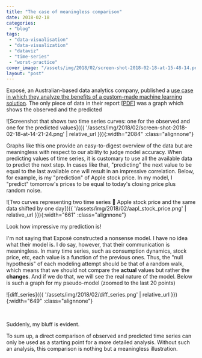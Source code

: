 ```yaml
---
title: "The case of meaningless comparison"
date: 2018-02-18
categories: 
 - "blog"
tags: 
 - "data-visualisation"
 - "data-visualization"
 - "dataviz"
 - "time-series"
 - "worst-practice"
cover_image: "/assets/img/2018/02/screen-shot-2018-02-18-at-15-48-14.png"
layout: "post"
---
```


Exposé, an Australian-based data analytics company, published a [use case in which they analyze the benefits of a custom-made machine learning solution](https://exposedata.wordpress.com/2018/02/18/water-consumption-prediction-our-sa-water-case-study/). The only piece of data in their report [[PDF](https://exposedata.files.wordpress.com/2018/02/exposc3a9-case-study-sawater-predictive.pdf)] was a graph which shows the observed and the predicted

![Screenshot that shows two time series curves: one for the observed and one for the predicted values]({{ '/assets/img/2018/02/screen-shot-2018-02-18-at-14-21-24.png' | relative_url }}){:width="2084" :class="alignnone"}

Graphs like this one provide an easy-to-digest overview of the data but are meaningless with respect to our ability to judge model accuracy. When predicting values of time series, it is customary to use all the available data to predict the next step. In cases like that, "predicting" the next value to be equal to the last available one will result in an impressive correlation. Below, for example, is my "prediction" of Apple stock price. In my model, I "predict" tomorrow's prices to be equal to today's closing price plus random noise.

![Two curves representing two time series  Apple stock price and the same data shifted by one day]({{ '/assets/img/2018/02/aapl_stock_price.png' | relative_url }}){:width="661" :class="alignnone"}

Look how impressive my prediction is!

I'm not saying that Exposé constructed a nonsense model. I have no idea what their model is. I do say, however, that their communication is meaningless. In many time series, such as consumption dynamics, stock price, etc, each value is a function of the previous ones. Thus, the "null hypothesis" of each modeling attempt should be that of a random walk, which means that we should not compare the **actual** values but rather the **changes**. And if we do that, we will see the real nature of the model. Below is such a graph for my pseudo-model (zoomed to the last 20 points)

![diff_series]({{ '/assets/img/2018/02/diff_series.png' | relative_url }}){:width="649" :class="alignnone"}

 

Suddenly, my bluff is evident.

To sum up, a direct comparison of observed and predicted time series can only be used as a starting point for a more detailed analysis. Without such an analysis, this comparison is nothing but a meaningless illustration.
